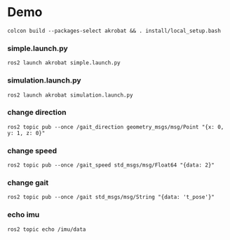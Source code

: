 # Demo

```
colcon build --packages-select akrobat && . install/local_setup.bash
```

### simple.launch.py
```
ros2 launch akrobat simple.launch.py
```

### simulation.launch.py
```
ros2 launch akrobat simulation.launch.py
```

### change direction
```
ros2 topic pub --once /gait_direction geometry_msgs/msg/Point "{x: 0, y: 1, z: 0}"
```

### change speed
```
ros2 topic pub --once /gait_speed std_msgs/msg/Float64 "{data: 2}"
```

### change gait
```
ros2 topic pub --once /gait std_msgs/msg/String "{data: 't_pose'}"
```

### echo imu
```
ros2 topic echo /imu/data
```
